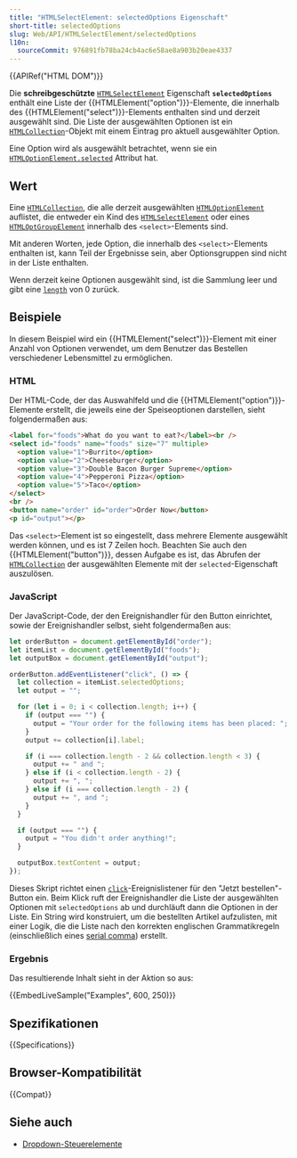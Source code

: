 ```yaml
---
title: "HTMLSelectElement: selectedOptions Eigenschaft"
short-title: selectedOptions
slug: Web/API/HTMLSelectElement/selectedOptions
l10n:
  sourceCommit: 976891fb78ba24cb4ac6e58ae8a903b20eae4337
---
```


{{APIRef("HTML DOM")}}

Die **schreibgeschützte** [`HTMLSelectElement`](/de/docs/Web/API/HTMLSelectElement) Eigenschaft
**`selectedOptions`** enthält eine Liste der
{{HTMLElement("option")}}-Elemente, die innerhalb des {{HTMLElement("select")}}-Elements enthalten sind und derzeit ausgewählt sind. Die Liste der ausgewählten Optionen ist ein
[`HTMLCollection`](/de/docs/Web/API/HTMLCollection)-Objekt mit einem Eintrag pro aktuell ausgewählter Option.

Eine Option wird als ausgewählt betrachtet, wenn sie ein [`HTMLOptionElement.selected`](/de/docs/Web/API/HTMLOptionElement/selected)
Attribut hat.

## Wert

Eine [`HTMLCollection`](/de/docs/Web/API/HTMLCollection), die alle derzeit ausgewählten
[`HTMLOptionElement`](/de/docs/Web/API/HTMLOptionElement) auflistet, die entweder ein Kind des
[`HTMLSelectElement`](/de/docs/Web/API/HTMLSelectElement) oder eines [`HTMLOptGroupElement`](/de/docs/Web/API/HTMLOptGroupElement) innerhalb des
`<select>`-Elements sind.

Mit anderen Worten, jede Option, die innerhalb des `<select>`-Elements enthalten ist, kann
Teil der Ergebnisse sein, aber Optionsgruppen sind nicht in der Liste enthalten.

Wenn derzeit keine Optionen ausgewählt sind, ist die Sammlung leer und gibt eine
[`length`](/de/docs/Web/API/HTMLCollection/length) von 0 zurück.

## Beispiele

In diesem Beispiel wird ein {{HTMLElement("select")}}-Element mit einer Anzahl von Optionen verwendet,
um dem Benutzer das Bestellen verschiedener Lebensmittel zu ermöglichen.

### HTML

Der HTML-Code, der das Auswahlfeld und die {{HTMLElement("option")}}-Elemente erstellt,
die jeweils eine der Speiseoptionen darstellen, sieht folgendermaßen aus:

```html
<label for="foods">What do you want to eat?</label><br />
<select id="foods" name="foods" size="7" multiple>
  <option value="1">Burrito</option>
  <option value="2">Cheeseburger</option>
  <option value="3">Double Bacon Burger Supreme</option>
  <option value="4">Pepperoni Pizza</option>
  <option value="5">Taco</option>
</select>
<br />
<button name="order" id="order">Order Now</button>
<p id="output"></p>
```

Das `<select>`-Element ist so eingestellt, dass mehrere Elemente ausgewählt werden können,
und es ist 7 Zeilen hoch. Beachten Sie auch den {{HTMLElement("button")}}, dessen Aufgabe es ist,
das Abrufen der [`HTMLCollection`](/de/docs/Web/API/HTMLCollection) der ausgewählten Elemente mit der
`selected`-Eigenschaft auszulösen.

### JavaScript

Der JavaScript-Code, der den Ereignishandler für den Button einrichtet, sowie der
Ereignishandler selbst, sieht folgendermaßen aus:

```js
let orderButton = document.getElementById("order");
let itemList = document.getElementById("foods");
let outputBox = document.getElementById("output");

orderButton.addEventListener("click", () => {
  let collection = itemList.selectedOptions;
  let output = "";

  for (let i = 0; i < collection.length; i++) {
    if (output === "") {
      output = "Your order for the following items has been placed: ";
    }
    output += collection[i].label;

    if (i === collection.length - 2 && collection.length < 3) {
      output += " and ";
    } else if (i < collection.length - 2) {
      output += ", ";
    } else if (i === collection.length - 2) {
      output += ", and ";
    }
  }

  if (output === "") {
    output = "You didn't order anything!";
  }

  outputBox.textContent = output;
});
```

Dieses Skript richtet einen [`click`](/de/docs/Web/API/Element/click_event)-Ereignislistener für den "Jetzt bestellen"-Button ein. Beim
Klick ruft der Ereignishandler die Liste der ausgewählten Optionen mit
`selectedOptions` ab und durchläuft dann die Optionen in der Liste. Ein String wird
konstruiert, um die bestellten Artikel aufzulisten, mit einer Logik, die die Liste nach den korrekten englischen
Grammatikregeln (einschließlich eines [serial comma](https://en.wikipedia.org/wiki/Serial_comma)) erstellt.

### Ergebnis

Das resultierende Inhalt sieht in der Aktion so aus:

{{EmbedLiveSample("Examples", 600, 250)}}

## Spezifikationen

{{Specifications}}

## Browser-Kompatibilität

{{Compat}}

## Siehe auch

- [Dropdown-Steuerelemente](/de/docs/Learn_web_development/Extensions/Forms/Other_form_controls#drop-down_controls)
